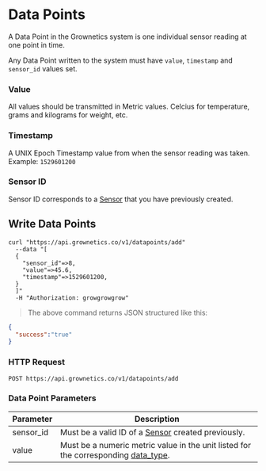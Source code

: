 # Data Points

A Data Point in the Grownetics system is one individual sensor reading at one point in time.

Any Data Point written to the system must have `value`, `timestamp` and `sensor_id` values set.

### Value

All values should be transmitted in Metric values. Celcius for temperature, grams and kilograms for weight, etc.

### Timestamp

A UNIX Epoch Timestamp value from when the sensor reading was taken. Example: `1529601200`

### Sensor ID

Sensor ID corresponds to a [Sensor](#sensors) that you have previously created.

## Write Data Points

```shell
curl "https://api.grownetics.co/v1/datapoints/add"
  --data "[
  {
    "sensor_id"=>8,
    "value"=>45.6,
    "timestamp"=>1529601200,
  }
  ]"
  -H "Authorization: growgrowgrow"
```

> The above command returns JSON structured like this:

```json
{
  "success":"true"
}
```

### HTTP Request

`POST https://api.grownetics.co/v1/datapoints/add`

### Data Point Parameters

Parameter | Description
--------- | -----------
sensor_id | Must be a valid ID of a [Sensor](#sensors) created previously.
value | Must be a numeric metric value in the unit listed for the corresponding [data_type](#data-types).
